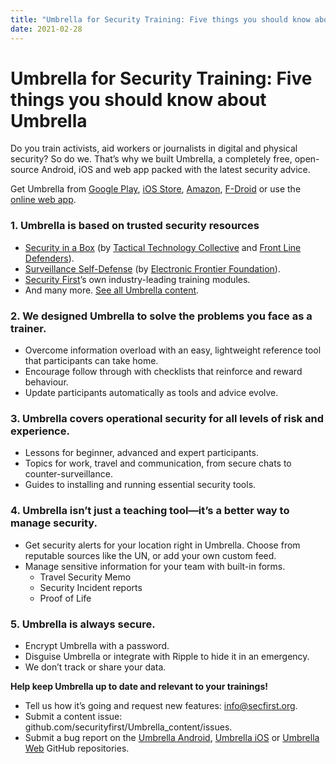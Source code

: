 ```yaml
---
title: "Umbrella for Security Training: Five things you should know about Umbrella"
date: 2021-02-28
---
```


# Umbrella for Security Training: Five things you should know about Umbrella

Do you train activists, aid workers or journalists in digital and physical security? So do we. That’s why we built Umbrella, a completely free, open-source Android, iOS and web app packed with the latest security advice. 

Get Umbrella from [Google Play](https://play.google.com/store/apps/details?id=org.secfirst.umbrella), [iOS Store](https://itunes.apple.com/us/app/umbrella-security/id1453715310), [Amazon](https://www.amazon.com/Security-First-Umbrella-made-easy/dp/B01AKN9M1Y), [F-Droid](https://secfirst.org/fdroid/repo/?fingerprint=39EB57052F8D684514176819D1645F6A0A7BD943DBC31AB101949006AC0BC228) or use the [online web app](https://umbrella.secfirst.org). 

### 1. Umbrella is based on trusted security resources 
- [Security in a Box](https://securityinabox.org/) (by [Tactical Technology Collective](https://tacticaltech.org/) and [Front Line Defenders](https://www.frontlinedefenders.org/)).
- [Surveillance Self-Defense](https://ssd.eff.org/en) (by [Electronic Frontier Foundation](https://www.eff.org/)).
- [Security First](https://secfirst.org/)’s own industry-leading training modules.
- And many more. [See all Umbrella content](https://github.com/securityfirst/Umbrella_content).

### 2. We designed Umbrella to solve the problems you face as a trainer. 
- Overcome information overload with an easy, lightweight reference tool that participants can take home.
- Encourage follow through with checklists that reinforce and reward behaviour.
- Update participants automatically as tools and advice evolve.

### 3. Umbrella covers operational security for all levels of risk and experience.
- Lessons for beginner, advanced and expert participants.
- Topics for work, travel and communication, from secure chats to counter-surveillance.
- Guides to installing and running essential security tools.

### 4. Umbrella isn’t just a teaching tool—it’s a better way to manage security.
- Get security alerts for your location right in Umbrella. Choose from reputable sources like the UN, or add your own custom feed. 
- Manage sensitive information for your team with built-in forms. 
    - Travel Security Memo
    - Security Incident reports
    - Proof of Life
  
### 5. Umbrella is always secure. 
- Encrypt Umbrella with a password. 
- Disguise Umbrella or integrate with Ripple to hide it in an emergency.
- We don’t track or share your data.


**Help keep Umbrella up to date and relevant to your trainings!**
- Tell us how it’s going and request new features: [info@secfirst.org](mailto:info@secfirst.org).
- Submit a content issue: github.com/securityfirst/Umbrella_content/issues.
- Submit a bug report on the [Umbrella Android](github.com/securityfirst/Umbrella_android/issues), [Umbrella iOS](https://github.com/securityfirst/Umbrella_iOS/issues) or [Umbrella Web](https://github.com/securityfirst/Umbrella_web/issues) GitHub repositories.
